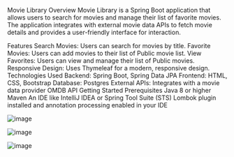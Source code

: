 Movie Library
Overview
Movie Library is a Spring Boot application that allows users to search for movies and manage their list of favorite movies. The application integrates with external movie data APIs to fetch movie details and provides a user-friendly interface for interaction.

Features
Search Movies: Users can search for movies by title.
Favorite Movies: Users can add movies to their list of Public movie list.
View Favorites: Users can view and manage their list of Public movies.
Responsive Design: Uses Thymeleaf for a modern, responsive design.
Technologies Used
Backend: Spring Boot, Spring Data JPA
Frontend: HTML, CSS, Bootstrap
Database: Postgres 
External APIs: Integrates with a movie data provider OMDB API
Getting Started
Prerequisites
Java 8 or higher
Maven
An IDE like IntelliJ IDEA or Spring Tool Suite (STS)
Lombok plugin installed and annotation processing enabled in your IDE

![image](https://github.com/mokshithkolla/Movie-library/assets/104311089/81d72c5c-71b3-4cb4-a9e3-11da0b7df769)

![image](https://github.com/mokshithkolla/Movie-library/assets/104311089/ef9bdae0-9b3a-49e3-85d5-c106dc37494c)

![image](https://github.com/mokshithkolla/Movie-library/assets/104311089/d08f3e51-84e5-4b83-b4cf-4e0d784d1666)
